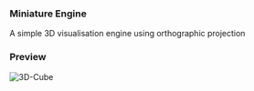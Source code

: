 ### Miniature Engine
A simple 3D visualisation engine using orthographic projection

### Preview
![3D-Cube](https://github.com/user-attachments/assets/2d3ef756-5980-405b-bd71-5a0b49b88eb5)
